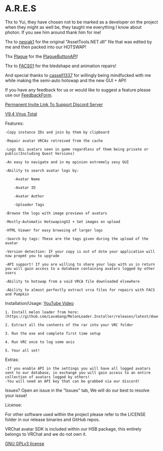# A.R.E.S

Thx to Yui, they have chosen not to be marked as a developer on the project when they might as well be, they taught me everything I know about photon. If you see him around thank him for me!

Thx to [nesrak1](https://github.com/nesrak1/AssetsTools.NET) for the original "AssetTools.NET.dll" file that was edited by me and then packed into our HOTSWAP!

Thx [Plague](https://github.com/PlagueVRC/) for the [PlagueButtonAPI](https://github.com/PlagueVRC/PlagueButtonAPI)!

Thx to [FACS01](https://github.com/FACS01-01/FACS_Utilities) for the bledshape and animation repairs!

And special thanks to [cassell1337](https://github.com/cassell1337) for willingly being mindfucked with me while making the semi-auto hotswap and the new GUI + API!

If you have any feedback for us or would like to suggest a feature please use our [FeedbackForm](https://forms.gle/QifnS6ZSa8fse9yF7).

[Permanent Invite Link To Support Discord Server](https://discord.gg/dhSdMsfgWe)

[V9.4 Virus Total](https://www.virustotal.com/gui/file/ebdeb9e9bc38fdf6e0f3339cf76f9c9d0d3bbe25ed249871f08e365bb04eac92/summary)

Features:

    -Copy instance IDs and join by them by clipboard

    -Repair avatar VRCAs retreived from the cache

	-Logs ALL avatars seen in game regardless of them being private or public(Including Quest Versions)
	
	-An easy to navigate and in my opinion extremely sexy GUI
	
	-Ability to search avatar logs by:
	
		-Avatar Name
		
		-Avatar ID
		
		-Avatar Author
		
		-Uploader Tags
	
	-Browse the logs with image previews of avatars
	
	-Mostly-Automatic HotswapingV2 + Set images on upload
	
	-HTML Viewer for easy browsing of larger logs
	
	-Search by tags: These are the tags given during the upload of the avatar
	
	-Version detection: IF your copy is out of dste your application will now propmt you to upgrade

    -API support! If you are willing to share your logs with us in return you will gain access to a database containing avatars logged by other users

    -Ability to hotswap from a vaid VRCA file downloaded elsewhere

    -Ability to almost perfectly extract vrca files for repairs with FACS and Pumpkin

Installation/Usage: [YouTube Video](https://youtu.be/WFuB8ycALhA)
	
    1. Install melon loader from here: (https://github.com/LavaGang/MelonLoader.Installer/releases/latest/download/MelonLoader.Installer.exe)

    2. Extract all the contents of the rar into your VRC folder
	
	3. Run the exe and complete first time setup
	
	4. Run VRC once to log some avis
	
	5. Your all set!

Extras:

    -If you enable API in the settings you will have all logged avatars sent to our database, in exchange you will gain access to an entire collection of avatars logged by others!
    -You will need an API key that can be grabbed via our discord!

Issues? Open an issue in the "Issues" tab, We will do our best to resolve your issue!

License:

For other software used within the project please refer to the LICENSE folder in our release binaries and GitHub repos.

VRChat avatar SDK is included within our HSB package, this entirely belongs to VRChat and we do not own it.

[GNU GPLv3 license](https://www.gnu.org/licenses/gpl-3.0.en.html)
